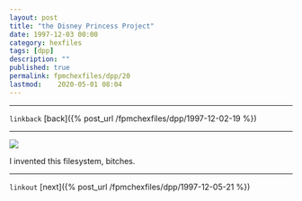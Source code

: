 ```yaml
---
layout: post
title: "the Disney Princess Project"
date: 1997-12-03 00:00
category: hexfiles
tags: [dpp]
description: ""
published: true
permalink: fpmchexfiles/dpp/20
lastmod:	2020-05-01 08:04
---
```


*****
`linkback`
[back]({% post_url /fpmchexfiles/dpp/1997-12-02-19 %})

*****

<img src="{{ site.url }}/assets/img/dpp-20.jpg" maxwidth="1000" />

I invented this filesystem, bitches.

*****

`linkout`
[next]({% post_url /fpmchexfiles/dpp/1997-12-05-21 %})


